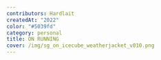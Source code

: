 ```yaml
---
contributors: Hardlait
createdAt: "2022"
color: "#5039fd"
category: personal
title: ON RUNNING
cover: /img/sg_on_icecube_weatherjacket_v010.png
---
```

